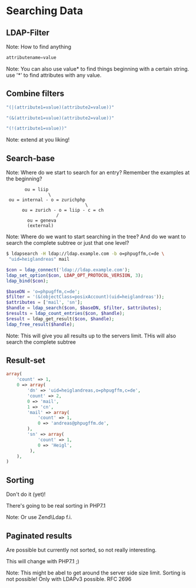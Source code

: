 # Searching Data




## LDAP-Filter
Note:
How to find anything




```php
attributename=value
```
Note:
You can also use value* to find things beginning with a certain string.
use '*' to find attributes with any value.




## Combine filters

```php
"(|(attribute1=value)(attribute2=value))"
```
```php
"(&(attribute1=value)(attribute2=value))"
```
```php
"(!(attribute1=value))"
```

Note:
extend at you liking!




## Search-base

Note:
Where do we start to search for an entry? Remember the examples at the beginning?




```plain
       ou = liip
                \
 ou = internal - o = zurichphp
                              \
      ou = zurich - o = liip - c = ch
                   /
        ou = geneva
        (external)
```
Note:
Where do we want to start searching in the tree? And do we want to search the complete subtree or just that one level?





```bash
$ ldapsearch -H ldap://ldap.example.com -b o=phpugffm,c=de \
 "uid=heiglandreas" mail
```





```php
$con = ldap_connect('ldap://ldap.example.com');
ldap_set_option($con, LDAP_OPT_PROTOCOL_VERSION, 3);
ldap_bind($con);

$baseDN = 'o=phpugffm,c=de';
$filter = '(&(objectClass=posixAccount)(uid=heiglandreas'));
$attributes = ['mail', 'sn'];
$handle = ldap_search($con, $baseDN, $filter, $attributes);
$results = ldap_count_entries($con, $handle);
$result = ldap_get_result($con, $handle);
ldap_free_result($handle);
```
Note:
This will give you all results up to the servers limit. THis will also search the complete subtree




## Result-set




```php
array(
    'count' => 1,
    0 => array(
        'dn' => 'uid=heiglandreas,o=phpugffm,c=de',
        'count' => 2,
        0 => 'mail',
        1 => 'cn',
        'mail' => array(
            'count' => 1,
            0 => 'andreas@phpugffm.de',
        ),
        'sn' => array(
            'count' => 1,
            0 => 'Heigl',
         ),
    ),
)
```



## Sorting

Don't do it (yet)!

There's going to be real sorting in PHP7.1

Note: Or use Zend\Ldap f.i.




## Paginated results

Are possible but currently not sorted, so not really interesting.

This will change with PHP7.1 ;)

Note:
This might be abel to get around the server side size limit. Sorting is not possible!
Only with LDAPv3 possible. RFC 2696